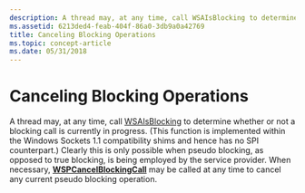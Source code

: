 ```yaml
---
description: A thread may, at any time, call WSAIsBlocking to determine whether or not a blocking call is currently in progress.
ms.assetid: 6213ded4-feab-404f-86a0-3db9a0a42769
title: Canceling Blocking Operations
ms.topic: concept-article
ms.date: 05/31/2018
---
```


# Canceling Blocking Operations

A thread may, at any time, call [WSAIsBlocking](/windows/desktop/api/winsock2/nf-winsock2-wsaisblocking) to determine whether or not a blocking call is currently in progress. (This function is implemented within the Windows Sockets 1.1 compatibility shims and hence has no SPI counterpart.) Clearly this is only possible when pseudo blocking, as opposed to true blocking, is being employed by the service provider. When necessary, [**WSPCancelBlockingCall**](/previous-versions/windows/desktop/legacy/ms742269(v=vs.85)) may be called at any time to cancel any current pseudo blocking operation.

 

 
